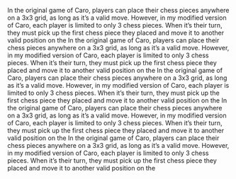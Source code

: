 In the original game of Caro, players can place their chess pieces anywhere on a 3x3 grid, as long as it’s a valid move.
However, in my modified version of Caro, each player is limited to only 3 chess pieces. 
When it’s their turn, they must pick up the first chess piece they placed and move it to another valid position on the In the original game of Caro, players can place their chess pieces anywhere on a 3x3 grid, as long as it’s a valid move.
However, in my modified version of Caro, each player is limited to only 3 chess pieces.
When it’s their turn, they must pick up the first chess piece they placed and move it to another valid position on the In the original game of Caro, players can place their chess pieces anywhere on a 3x3 grid, as long as it’s a valid move.
However, in my modified version of Caro, each player is limited to only 3 chess pieces.
When it’s their turn, they must pick up the first chess piece they placed and move it to another valid position on the In the original game of Caro, players can place their chess pieces anywhere on a 3x3 grid, as long as it’s a valid move.
However, in my modified version of Caro, each player is limited to only 3 chess pieces.
When it’s their turn, they must pick up the first chess piece they placed and move it to another valid position on the In the original game of Caro, players can place their chess pieces anywhere on a 3x3 grid, as long as it’s a valid move.
However, in my modified version of Caro, each player is limited to only 3 chess pieces.
When it’s their turn, they must pick up the first chess piece they placed and move it to another valid position on the 